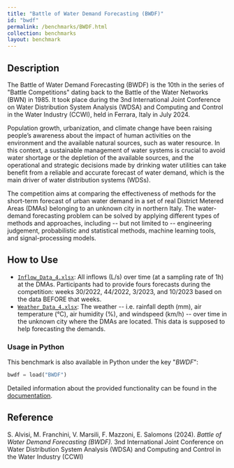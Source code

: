 ```yaml
---
title: "Battle of Water Demand Forecasting (BWDF)"
id: "bwdf"
permalink: /benchmarks/BWDF.html
collection: benchmarks
layout: benchmark
---
```


## Description

The Battle of Water Demand Forecasting (BWDF) is the 10th in the series of
"Battle Competitions" dating back to the Battle of the Water Networks (BWN) in 1985.
It took place during the 3nd International Joint Conference on Water Distribution System Analysis
(WDSA) and Computing and Control in the Water Industry (CCWI), held in Ferrara, Italy in July 2024.

Population growth, urbanization, and climate change have been raising people’s awareness about the
impact of human activities on the environment and the available natural sources, such as
water resource. In this context, a sustainable management of water systems is crucial to avoid water
shortage or the depletion of the available sources, and the operational and strategic decisions made
by drinking water utilities can take benefit from a reliable and accurate forecast of water demand,
which is the main driver of water distribution systems (WDSs).

The competition aims at comparing the effectiveness of methods for the short-term forecast of
urban water demand in a set of real District Metered Areas (DMAs) belonging to an unknown city in
northern Italy. The water-demand forecasting problem can be solved by applying different types of
methods and approaches, including -- but not limited to -- engineering judgement, probabilistic
and statistical methods, machine learning tools, and signal-processing models.

## How to Use

- [`Inflow_Data_4.xlsx`](https://wdsa-ccwi2024.it/wp-content/uploads/2024/03/Inflow_Data_4.xlsx):
All inflows (L/s) over time (at a sampling rate of 1h) at the DMAs.
Participants had to provide fours forecasts during the competition: weeks 30/2022, 44/2022, 3/2023,
and 10/2023 based on the data BEFORE that weeks. 
- [`Weather_Data_4.xlsx`](https://wdsa-ccwi2024.it/wp-content/uploads/2024/03/Weather_Data_4.xlsx):
The weather -- i.e. rainfall depth (mm), air temperature (°C), air humidity (%), and
windspeed (km/h) -- over time in the unknown city where the DMAs are located. This data is supposed
to help forecasting the demands.

### Usage in Python

This benchmark is also available in Python under the key "*BWDF*":
```python
bwdf = load("BWDF")
```

Detailed information about the provided functionality can be found in the
[documentation](https://water-benchmark-hub.readthedocs.io/en/stable/water_benchmark_hub.bwdf.html).

## Reference

S. Alvisi, M. Franchini, V. Marsili, F. Mazzoni, E. Salomons (2024).
*Battle of Water Demand Forecasting (BWDF).*
3nd International Joint Conference on Water Distribution System Analysis (WDSA) and Computing and
Control in the Water Industry (CCWI)